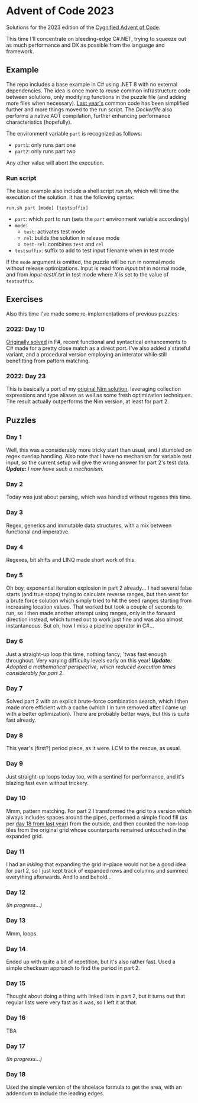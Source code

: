 Advent of Code 2023
===================

Solutions for the 2023 edition of the [Cygnified Advent of Code](https://aoc.cygni.se/).

This time I'll concentrate on bleeding-edge C#.NET, trying to squeeze out as much performance and DX as possible from the language and framework.


Example
-------

The repo includes a base example in C# using .NET 8 with no external dependencies. The idea is once more to reuse common infrastructure code between solutions, only modifying functions in the puzzle file (and adding more files when necessary). [Last year's](https://github.com/lrc-se/aoc-2022) common code has been simplified further and more things moved to the run script. The *Dockerfile* also performs a native AOT compilation, further enhancing performance characteristics (hopefully).

The environment variable `part` is recognized as follows:

- `part1`: only runs part one
- `part2`: only runs part two

Any other value will abort the execution.

### Run script

The base example also include a shell script *run.sh*, which will time the execution of the solution. It has the following syntax:

`run.sh part [mode] [testsuffix]`

- `part`: which part to run (sets the `part` environment variable accordingly)
- `mode`:
  - `test`: activates test mode
  - `rel`: builds the solution in release mode
  - `test-rel`: combines `test` and `rel`
- `testsuffix`: suffix to add to test input filename when in test mode

If the `mode` argument is omitted, the puzzle will be run in normal mode without release optimizations. Input is read from *input.txt* in normal mode, and from *input-testX.txt* in test mode where *X* is set to the value of `testsuffix`.


Exercises
---------

Also this time I've made some re-implementations of previous puzzles:

### 2022: Day 10

[Originally solved](https://github.com/lrc-se/aoc-2022/blob/main/day10/Puzzle.fs) in F#, recent functional and syntactical enhancements to C# made for a pretty close match as a direct port. I've also added a stateful variant, and a procedural version employing an interator while still benefitting from pattern matching.

### 2022: Day 23

This is basically a port of my [original Nim solution](https://github.com/lrc-se/aoc-2022/blob/b89e50a699b0bf3adad05f0b6dcca464efd6ccbb/day23/puzzle.nim), leveraging collection expressions and type aliases as well as some fresh optimization techniques. The result actually outperforms the Nim version, at least for part 2.


Puzzles
-------

### Day 1

Well, this was a considerably more tricky start than usual, and I stumbled on regex overlap handling. Also note that I have no mechanism for variable test input, so the current setup will give the wrong answer for part 2's test data.
*__Update:__ I now have such a mechanism.*

### Day 2

Today was just about parsing, which was handled without regexes this time.

### Day 3

Regex, generics and immutable data structures, with a mix between functional and imperative.

### Day 4

Regexes, bit shifts and LINQ made short work of this.

### Day 5

Oh boy, exponential iteration explosion in part 2 already... I had several false starts (and true stops) trying to calculate reverse ranges, but then went for a brute force solution which simply tried to hit the seed ranges starting from increasing location values. That worked but took a couple of seconds to run, so I then made another attempt using ranges, only in the forward direction instead, which turned out to work just fine and was also almost instantaneous. But oh, how I miss a pipeline operator in C#...

### Day 6

Just a straight-up loop this time, nothing fancy; 'twas fast enough throughout. Very varying difficulty levels early on this year!
*__Update:__ Adopted a mathematical perspective, which reduced execution times considerably for part 2.*

### Day 7

Solved part 2 with an explicit brute-force combination search, which I then made more efficient with a cache (which I in turn removed after I came up with a better optimization). There are probably better ways, but this is quite fast already.

### Day 8

This year's (first?) period piece, as it were. LCM to the rescue, as usual.

### Day 9

Just straight-up loops today too, with a sentinel for performance, and it's blazing fast even without trickery.

### Day 10

Mmm, pattern matching. For part 2 I transformed the grid to a version which always includes spaces around the pipes, performed a simple flood fill (as per [day 18 from last year](https://github.com/lrc-se/aoc-2022/blob/main/day18/puzzle.nim)) from the outside, and then counted the non-loop tiles from the original grid whose counterparts remained untouched in the expanded grid.

### Day 11

I had an *inkling* that expanding the grid in-place would not be a good idea for part 2, so I just kept track of expanded rows and columns and summed everything afterwards. And lo and behold...

### Day 12

*(In progress...)*

### Day 13

Mmm, loops.

### Day 14

Ended up with quite a bit of repetition, but it's also rather fast. Used a simple checksum approach to find the period in part 2.

### Day 15

Thought about doing a thing with linked lists in part 2, but it turns out that regular lists were very fast as it was, so I left it at that.

### Day 16

TBA

### Day 17

*(In progress...)*

### Day 18

Used the simple version of the shoelace formula to get the area, with an addendum to include the leading edges.

